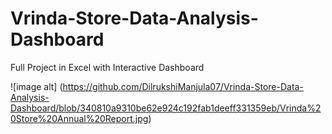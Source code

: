 # Vrinda-Store-Data-Analysis-Dashboard
Full Project in Excel with Interactive Dashboard

![image alt] (https://github.com/DilrukshiManjula07/Vrinda-Store-Data-Analysis-Dashboard/blob/340810a9310be62e924c192fab1deeff331359eb/Vrinda%20Store%20Annual%20Report.jpg)
